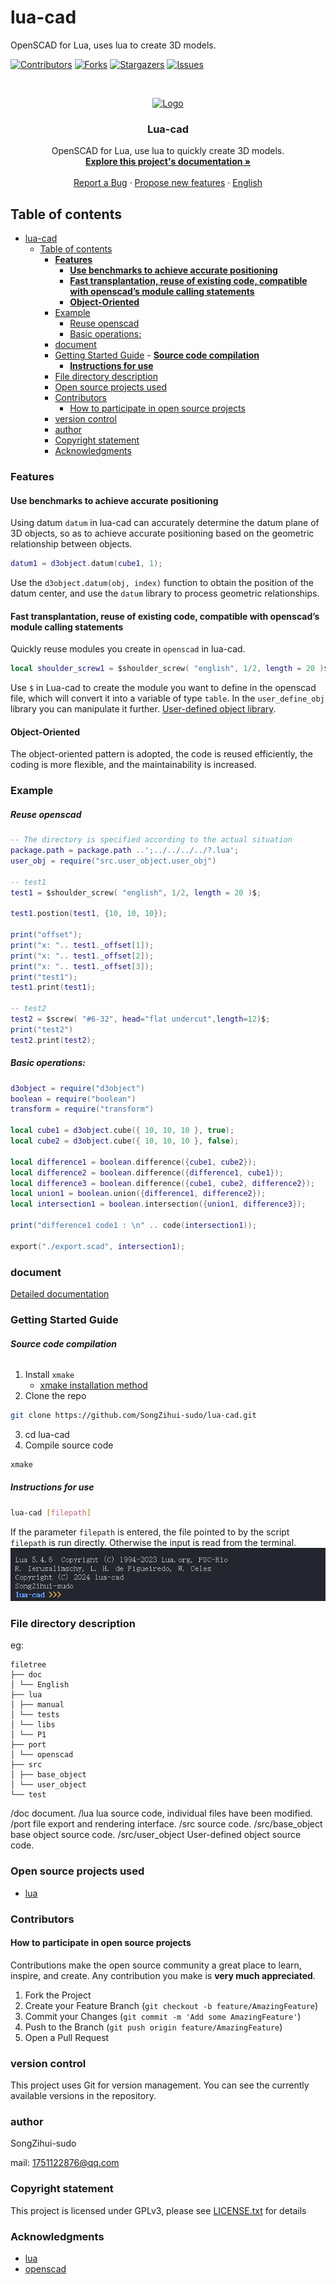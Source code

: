 # lua-cad

OpenSCAD for Lua, uses lua to create 3D models.

<!-- PROJECT SHIELDS -->

[![Contributors][contributors-shield]][contributors-url]
[![Forks][forks-shield]][forks-url]
[![Stargazers][stars-shield]][stars-url]
[![Issues][issues-shield]][issues-url]


<!-- PROJECT LOGO -->
<br />

<p align="center">
   <a href="https://github.com/SongZihui-sudo/lua-cad/">
     <img src="https://lua.org/images/lua30.gif" alt="Logo" width="200" height="200">
   </a>

   <h3 align="center">Lua-cad</h3>
   <p align="center">
     OpenSCAD for Lua, use lua to quickly create 3D models.
     <br />
     <a href="./doc/index.md"><strong>Explore this project's documentation »</strong></a>
     <br />
     <br />
     <a href = "https://github.com/SongZihui-sudo/lua-cad/issues/new">Report a Bug</a>
     ·
     <a href="https://github.com/SongZihui-sudo/lua-cad/issues">Propose new features</a>
     ·
     <a href="./readme_en.md">English</a>
   </p>

</p>
 
## Table of contents

- [lua-cad](#lua-cad)
  - [Table of contents](#table-of-contents)
    - [**Features**](#features)
      - [**Use benchmarks to achieve accurate positioning**](#use-benchmarks-to-achieve-accurate-positioning)
      - [**Fast transplantation, reuse of existing code, compatible with openscad’s module calling statements**](#fast-transplantation-reuse-of-existing-code-compatible-with-openscads-module-calling-statements)
      - [**Object-Oriented**](#object-oriented)
    - [Example](#example)
        - [Reuse openscad](#reuse-openscad)
        - [Basic operations:](#basic-operations)
    - [document](#document)
    - [Getting Started Guide](#getting-started-guide)
          - [**Source code compilation**](#source-code-compilation)
        - [**Instructions for use**](#instructions-for-use)
    - [File directory description](#file-directory-description)
    - [Open source projects used](#open-source-projects-used)
    - [Contributors](#contributors)
      - [How to participate in open source projects](#how-to-participate-in-open-source-projects)
    - [version control](#version-control)
    - [author](#author)
    - [Copyright statement](#copyright-statement)
    - [Acknowledgments](#acknowledgments)

### **Features**

#### **Use benchmarks to achieve accurate positioning**

Using datum `datum` in lua-cad can accurately determine the datum plane of 3D objects, so as to achieve accurate positioning based on the geometric relationship between objects.
```lua
datum1 = d3object.datum(cube1, 1);
```
Use the `d3object.datum(obj, index)` function to obtain the position of the datum center, and use the `datum` library to process geometric relationships.

#### **Fast transplantation, reuse of existing code, compatible with openscad’s module calling statements**

Quickly reuse modules you create in `openscad` in lua-cad.
```lua
local shoulder_screw1 = $shoulder_screw( "english", 1/2, length = 20 )$;
```
Use `$` in Lua-cad to create the module you want to define in the openscad file, which will convert it into a variable of type `table`. In the `user_define_obj` library you can manipulate it further. [User-defined object library](./doc/userdefineobject.md).

#### **Object-Oriented**

The object-oriented pattern is adopted, the code is reused efficiently, the coding is more flexible, and the maintainability is increased.

### Example

##### Reuse openscad

```lua
-- The directory is specified according to the actual situation
package.path = package.path ..';../../../../?.lua';
user_obj = require("src.user_object.user_obj")

-- test1
test1 = $shoulder_screw( "english", 1/2, length = 20 )$;

test1.postion(test1, {10, 10, 10});

print("offset");
print("x: ".. test1._offset[1]);
print("x: ".. test1._offset[2]);
print("x: ".. test1._offset[3]);
print("test1");
test1.print(test1);

-- test2
test2 = $screw( "#6-32", head="flat undercut",length=12)$;
print("test2")
test2.print(test2);
```

##### Basic operations:

```lua
d3object = require("d3object")
boolean = require("boolean")
transform = require("transform")

local cube1 = d3object.cube({ 10, 10, 10 }, true);
local cube2 = d3object.cube({ 10, 10, 10 }, false);

local difference1 = boolean.difference({cube1, cube2});
local difference2 = boolean.difference({difference1, cube1});
local difference3 = boolean.difference({cube1, cube2, difference2});
local union1 = boolean.union({difference1, difference2});
local intersection1 = boolean.intersection({union1, difference3});

print("difference1 code1 : \n" .. code(intersection1));

export("./export.scad", intersection1);
```

### document

[Detailed documentation](./doc/index.md)

### Getting Started Guide

###### **Source code compilation**

1. Install `xmake`
    - [xmake installation method](https://xmake.io/#/guide/installation)
2. Clone the repo
```sh
git clone https://github.com/SongZihui-sudo/lua-cad.git
```
3. cd lua-cad
4. Compile source code
```sh
xmake
```

##### **Instructions for use**

```sh
lua-cad [filepath]
```
If the parameter `filepath` is entered, the file pointed to by the script `filepath` is run directly. Otherwise the input is read from the terminal.
![read_line](./IMAGE/image.png)

### File directory description

eg:

```
filetree
├── doc
│ └── English
├── lua
│ ├── manual
│ └── tests
│ └── libs
│ └── P1
├── port
│ └── openscad
├── src
│ ├── base_object
│ └── user_object
└── test
```

/doc document.
/lua lua source code, individual files have been modified.
/port file export and rendering interface.
/src source code.
/src/base_object base object source code.
/src/user_object User-defined object source code.

### Open source projects used

- [lua](https://lua.org/)

### Contributors

#### How to participate in open source projects

Contributions make the open source community a great place to learn, inspire, and create. Any contribution you make is **very much appreciated**.


1. Fork the Project
2. Create your Feature Branch (`git checkout -b feature/AmazingFeature`)
3. Commit your Changes (`git commit -m 'Add some AmazingFeature'`)
4. Push to the Branch (`git push origin feature/AmazingFeature`)
5. Open a Pull Request

### version control

This project uses Git for version management. You can see the currently available versions in the repository.

### author

SongZihui-sudo

mail: 1751122876@qq.com


### Copyright statement

This project is licensed under GPLv3, please see [LICENSE.txt](./LICENSE.txt) for details

### Acknowledgments


- [lua](https://lua.org/)
- [openscad](https://openscad.org/index.html)

<!-- links -->
[your-project-path]:SongZihui-sudo/lua-cad
[contributors-shield]: https://img.shields.io/github/contributors/SongZihui-sudo/lua-cad.svg?style=flat-square
[contributors-url]: https://github.com/SongZihui-sudo/lua-cad/graphs/contributors
[forks-shield]: https://img.shields.io/github/forks/SongZihui-sudo/lua-cad.svg?style=flat-square
[forks-url]: https://github.com/SongZihui-sudo/lua-cad/network/members
[stars-shield]: https://img.shields.io/github/stars/SongZihui-sudo/lua-cad.svg?style=flat-square
[stars-url]: https://github.com/SongZihui-sudo/lua-cad/stargazers
[issues-shield]: https://img.shields.io/github/issues/SongZihui-sudo/lua-cad.svg?style=flat-square
[issues-url]: https://github.com/SongZihui-sudo/lua-cad/issues
[license-shield]: https://img.shields.io/github/license/SongZihui-sudo/lua-cad.svg?style=flat-square
[license-url]: ./LICENSE.txt
